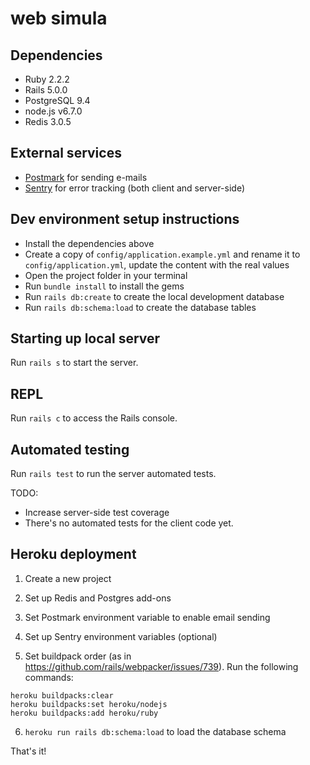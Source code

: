 # web simula

## Dependencies

- Ruby 2.2.2
- Rails 5.0.0
- PostgreSQL 9.4
- node.js v6.7.0
- Redis 3.0.5

## External services

- [Postmark](https://postmarkapp.com/) for sending e-mails
- [Sentry](https://sentry.io/) for error tracking (both client and server-side)

## Dev environment setup instructions

- Install the dependencies above
- Create a copy of `config/application.example.yml` and rename it to `config/application.yml`, update the content with the real values
- Open the project folder in your terminal
- Run `bundle install` to install the gems
- Run `rails db:create` to create the local development database
- Run `rails db:schema:load` to create the database tables

## Starting up local server

Run `rails s` to start the server.

## REPL

Run `rails c` to access the Rails console.

## Automated testing

Run `rails test` to run the server automated tests.

TODO:
- Increase server-side test coverage
- There's no automated tests for the client code yet.

## Heroku deployment

1. Create a new project

2. Set up Redis and Postgres add-ons

3. Set Postmark environment variable to enable email sending

4. Set up Sentry environment variables (optional)

5. Set buildpack order (as in https://github.com/rails/webpacker/issues/739). Run the following commands:

```
heroku buildpacks:clear
heroku buildpacks:set heroku/nodejs
heroku buildpacks:add heroku/ruby
```

6. `heroku run rails db:schema:load` to load the database schema

That's it!
